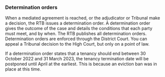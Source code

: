 ###  Determination orders

When a mediated agreement is reached, or the adjudicator or Tribunal make a
decision, the RTB issues a determination order. A determination order gives
the outcome of the case and details the conditions that each party must meet,
and by when. The RTB publishes all determination orders. Determination orders
are enforced through the District Court. You can appeal a Tribunal decision to
the High Court, but only on a point of law.

If a determination order states that a tenancy should end between 30 October
2022 and 31 March 2023, the tenancy termination date will be postponed until
April at the earliest. This is because an eviction ban was in place at this
time.
